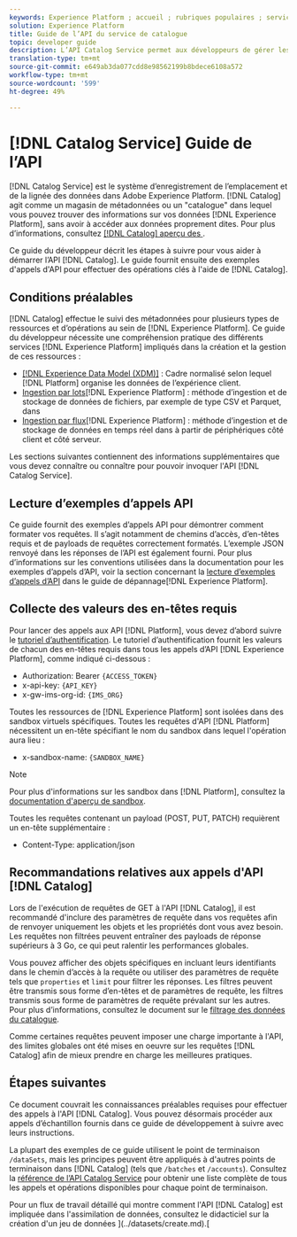 ```yaml
---
keywords: Experience Platform ; accueil ; rubriques populaires ; service catalogue ; catalogue ; service catalogue ; Catalogue
solution: Experience Platform
title: Guide de l’API du service de catalogue
topic: developer guide
description: L’API Catalog Service permet aux développeurs de gérer les métadonnées de jeux de données dans Adobe Experience Platform. Suivez ce guide pour savoir comment effectuer des opérations clés à l’aide de l’API.
translation-type: tm+mt
source-git-commit: e649ab3da077cdd8e98562199b8bdece6108a572
workflow-type: tm+mt
source-wordcount: '599'
ht-degree: 49%

---
```



# [!DNL Catalog Service] Guide de l’API

[!DNL Catalog Service] est le système d’enregistrement de l’emplacement et de la lignée des données dans Adobe Experience Platform. [!DNL Catalog] agit comme un magasin de métadonnées ou un &quot;catalogue&quot; dans lequel vous pouvez trouver des informations sur vos données  [!DNL Experience Platform], sans avoir à accéder aux données proprement dites. Pour plus d’informations, consultez [[!DNL Catalog] aperçu des ](../home.md).

Ce guide du développeur décrit les étapes à suivre pour vous aider à démarrer l’API [!DNL Catalog]. Le guide fournit ensuite des exemples d&#39;appels d&#39;API pour effectuer des opérations clés à l&#39;aide de [!DNL Catalog].

## Conditions préalables

[!DNL Catalog] effectue le suivi des métadonnées pour plusieurs types de ressources et d’opérations au sein de  [!DNL Experience Platform]. Ce guide du développeur nécessite une compréhension pratique des différents services [!DNL Experience Platform] impliqués dans la création et la gestion de ces ressources :

* [[!DNL Experience Data Model (XDM)]](../../xdm/home.md) : Cadre normalisé selon lequel [!DNL Platform] organise les données de l’expérience client.
* [Ingestion par lots](../../ingestion/batch-ingestion/overview.md)[!DNL Experience Platform] : méthode d’ingestion et de stockage de données de fichiers, par exemple de type CSV et Parquet, dans 
* [Ingestion par flux](../../ingestion/streaming-ingestion/overview.md)[!DNL Experience Platform] : méthode d’ingestion et de stockage de données en temps réel dans à partir de périphériques côté client et côté serveur.

Les sections suivantes contiennent des informations supplémentaires que vous devez connaître ou connaître pour pouvoir invoquer l&#39;API [!DNL Catalog Service].

## Lecture d’exemples d’appels API

Ce guide fournit des exemples d’appels API pour démontrer comment formater vos requêtes. Il s’agit notamment de chemins d’accès, d’en-têtes requis et de payloads de requêtes correctement formatés. L’exemple JSON renvoyé dans les réponses de l’API est également fourni. Pour plus d’informations sur les conventions utilisées dans la documentation pour les exemples d’appels d’API, voir la section concernant la [lecture d’exemples d’appels d’API](../../landing/troubleshooting.md#how-do-i-format-an-api-request) dans le guide de dépannage[!DNL Experience Platform].

## Collecte des valeurs des en-têtes requis

Pour lancer des appels aux API [!DNL Platform], vous devez d’abord suivre le [tutoriel d’authentification](https://www.adobe.com/go/platform-api-authentication-en). Le tutoriel d’authentification fournit les valeurs de chacun des en-têtes requis dans tous les appels d’API [!DNL Experience Platform], comme indiqué ci-dessous :

* Authorization: Bearer `{ACCESS_TOKEN}`
* x-api-key: `{API_KEY}`
* x-gw-ims-org-id: `{IMS_ORG}`

Toutes les ressources de [!DNL Experience Platform] sont isolées dans des sandbox virtuels spécifiques. Toutes les requêtes d&#39;API [!DNL Platform] nécessitent un en-tête spécifiant le nom du sandbox dans lequel l&#39;opération aura lieu :

* x-sandbox-name: `{SANDBOX_NAME}`

>[!NOTE]
>
>Pour plus d&#39;informations sur les sandbox dans [!DNL Platform], consultez la [documentation d&#39;aperçu de sandbox](../../sandboxes/home.md).

Toutes les requêtes contenant un payload (POST, PUT, PATCH) requièrent un en-tête supplémentaire :

* Content-Type: application/json

## Recommandations relatives aux appels d&#39;API [!DNL Catalog]

Lors de l&#39;exécution de requêtes de GET à l&#39;API [!DNL Catalog], il est recommandé d&#39;inclure des paramètres de requête dans vos requêtes afin de renvoyer uniquement les objets et les propriétés dont vous avez besoin. Les requêtes non filtrées peuvent entraîner des payloads de réponse supérieurs à 3 Go, ce qui peut ralentir les performances globales.

Vous pouvez afficher des objets spécifiques en incluant leurs identifiants dans le chemin d’accès à la requête ou utiliser des paramètres de requête tels que `properties` et `limit` pour filtrer les réponses. Les filtres peuvent être transmis sous forme d’en-têtes et de paramètres de requête, les filtres transmis sous forme de paramètres de requête prévalant sur les autres. Pour plus d’informations, consultez le document sur le [filtrage des données du catalogue](filter-data.md).

Comme certaines requêtes peuvent imposer une charge importante à l&#39;API, des limites globales ont été mises en oeuvre sur les requêtes [!DNL Catalog] afin de mieux prendre en charge les meilleures pratiques.

## Étapes suivantes

Ce document couvrait les connaissances préalables requises pour effectuer des appels à l&#39;API [!DNL Catalog]. Vous pouvez désormais procéder aux appels d’échantillon fournis dans ce guide de développement à suivre avec leurs instructions.

La plupart des exemples de ce guide utilisent le point de terminaison `/dataSets`, mais les principes peuvent être appliqués à d&#39;autres points de terminaison dans [!DNL Catalog] (tels que `/batches` et `/accounts`). Consultez la [référence de l’API Catalog Service](https://www.adobe.io/apis/experienceplatform/home/api-reference.html#!acpdr/swagger-specs/catalog.yaml) pour obtenir une liste complète de tous les appels et opérations disponibles pour chaque point de terminaison.

Pour un flux de travail détaillé qui montre comment l&#39;API [!DNL Catalog] est impliquée dans l&#39;assimilation de données, consultez le didacticiel sur la création d&#39;un jeu de données ](../datasets/create.md).[
